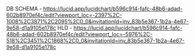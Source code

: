 DB SCHEMA - https://lucid.app/lucidchart/b596c914-fafc-48b6-adad-602b8970ef4c/edit?viewport_loc=-2397%2C-1008%2C3871%2C2095%2C0_0&invitationId=inv_83b5e367-1b2a-4e67-9e58-d1a9105e178c
HLD - https://lucid.app/lucidchart/b596c914-fafc-48b6-adad-602b8970ef4c/edit?viewport_loc=-5976%2C-518%2C3451%2C1868%2C0_0&invitationId=inv_83b5e367-1b2a-4e67-9e58-d1a9105e178c